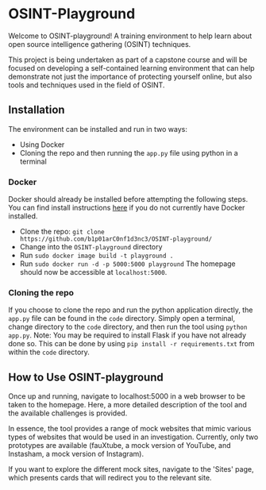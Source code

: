 # OSINT-Playground
Welcome to OSINT-playground! A training environment to help learn about open source intelligence gathering (OSINT) techniques.

This project is being undertaken as part of a capstone course and will be focused on developing a self-contained learning environment that can help demonstrate not just the importance of protecting yourself online, but also tools and techniques used in the field of OSINT.

## Installation

The environment can be installed and run in two ways:
- Using Docker
- Cloning the repo and then running the `app.py` file using python in a terminal

### Docker
Docker should already be installed before attempting the following steps. You can find install instructions [here]([https://link-url-here.org](https://docs.docker.com/engine/install/)) if you do not currently have Docker installed.
- Clone the repo: `git clone https://github.com/b1p01arC0nf1d3nc3/OSINT-playground/`
- Change into the `OSINT-playground` directory
- Run `sudo docker image build -t playground .`
- Run `sudo docker run -d -p 5000:5000 playground`
The homepage should now be accessible at `localhost:5000`.

### Cloning the repo
If you choose to clone the repo and run the python application directly, the `app.py` file can be found in the `code` directory. Simply open a terminal, change directory to the `code` directory, and then run the tool using `python app.py`. Note: You may be required to install Flask if you have not already done so. This can be done by using `pip install -r requirements.txt` from within the `code` directory.


## How to Use OSINT-playground

Once up and running, navigate to localhost:5000 in a web browser to be taken to the homepage. Here, a more detailed description of the tool and the available challenges is provided.

In essence, the tool provides a range of mock websites that mimic various types of websites that would be used in an investigation. Currently, only two prototypes are available (fauXtube, a mock version of YouTube, and Instasham, a mock version of Instagram).

If you want to explore the different mock sites, navigate to the 'Sites' page, which presents cards that will redirect you to the relevant site.
